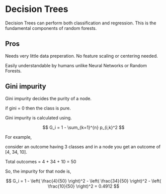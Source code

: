 # Decision Trees

Decision Trees can perform both classification and regression.
This is the fundamental components of random forests.

## Pros

Needs very little data preperation. No feature scaling or centering needed.

Easily understandable by humans unlike Neural Networks or Random Forests.

## Gini impurity

Gini impurity decides the purity of a node.

if gini = 0 then the class is pure.

Gini impurity is calculated using.

$$
G_i = 1 - \sum_{k=1}^{n} p_{i,k}^2
$$

For example,

consider an outcome having 3 classes and in a node you get an outcome of [4, 34, 10].

Total outcomes = 4 + 34 + 10 = 50

So, the impurity for that node is,

$$
G_i = 1 - \left( \frac{4}{50} \right)^2 - \left( \frac{34}{50} \right)^2 - \left( \frac{10}{50} \right)^2
= 0.4912
$$
